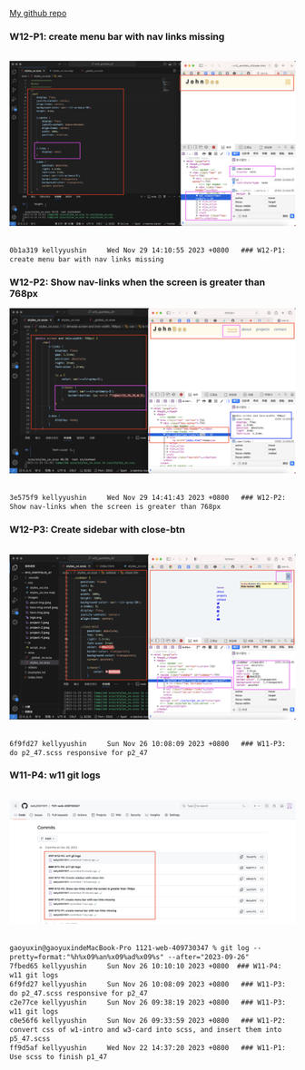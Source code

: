 [My github repo](https://github.com/kelly20011011/1121-web-409730347.git)

 ### W12-P1: create menu bar with nav links missing
 
![](w12-p1.png)
 
```
0b1a319 kellyyushin     Wed Nov 29 14:10:55 2023 +0800   ### W12-P1: create menu bar with nav links missing

```
 ### W12-P2: Show nav-links when the screen is greater than 768px
![](w12-p2.png)
 
```
3e575f9 kellyyushin     Wed Nov 29 14:41:43 2023 +0800   ### W12-P2: Show nav-links when the screen is greater than 768px
```
 ### W12-P3: Create sidebar with close-btn
 
![](w12-p3.png)
 
```
6f9fd27 kellyyushin     Sun Nov 26 10:08:09 2023 +0800   ### W11-P3: do p2_47.scss responsive for p2_47
```
 ### W11-P4: w11 git logs
 
![](w12-p4.png)
 
```
gaoyuxin@gaoyuxindeMacBook-Pro 1121-web-409730347 % git log --pretty=format:"%h%x09%an%x09%ad%x09%s" --after="2023-09-26"
7fbed65 kellyyushin     Sun Nov 26 10:10:10 2023 +0800  ### W11-P4: w11 git logs
6f9fd27 kellyyushin     Sun Nov 26 10:08:09 2023 +0800   ### W11-P3: do p2_47.scss responsive for p2_47
c2e77ce kellyyushin     Sun Nov 26 09:38:19 2023 +0800   ### W11-P3: w11 git logs
c0e56f6 kellyyushin     Sun Nov 26 09:33:59 2023 +0800   ### W11-P2: convert css of w1-intro and w3-card into scss, and insert them into p5_47.scss
ff9d5af kellyyushin     Wed Nov 22 14:37:20 2023 +0800   ### W11-P1: Use scss to finish p1_47
```